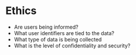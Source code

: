 # Ethics
*   Are users being informed?
*   What user identifiers are tied to the data?
*   What type of data is  being collected
*   What is the level of confidentiality and security?

